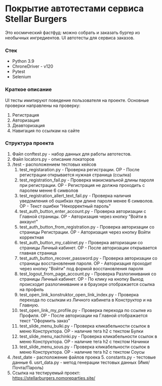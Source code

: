 # Покрытие автотестами сервиса Stellar Burgers #

Это космический фастфуд: можно собрать и заказать бургер из необычных ингредиентов.
UI автотесты для сервиса заказов.

### Стек ###
* Python 3.9
* ChroneDriver - v120
* Pytest
* Selenium

### Краткое описание ###
UI тесты имитируют поведение пользователя на проекте. Основные проверки направлены на проверку:
1. Регистрация 
2. Авторизация 
3. Деавторизация 
4. Навигация по ссылкам на сайте

### Структура проекта ###

1. Файл conftest.py - набор данных для работы автотестов.
2. Файл locators.py - описание локаторов
3. /test - расположением тестовых кейсов 
   1. test_registaration.py - Проверка регистрации. ОР - После регистрации открывается нужная страница (ссылка)
   2. test_registration_fail.py - Проверка макисмальной длины пароля при регистрации. ОР - Регистрация не должна проходить с паролем менне 6 символов 
   3. test_registration_allert_text_fail.py - Проверка наличия уведомления об ошибках при длине пароля менее 6 символов. ОР - Текст ошибки "Некорректный пароль"
   4. test_auth_button_enter_account.py - Проверка авторизации с Главной страницы. ОР - Авторизация через кнопку "Войти в аккаунт"
   5. test_auth_button_from_registration.py - Проверка авторизации со страницы Регистрации. ОР - Авторизация через кнопку Войти корректная 
   6. test_auth_button_my_cabinet.py - Проверка авторизации со страницы Личный кабинет. ОР - После авторизации открывается главная страница 
   7. test_auth_button_recover_password.py - Проверка авторизации со страницы восстановления пароля. ОР - Авторизация проходит через кнопку "Войти" под формой восстановления пароля 
   8. test_logout_from_page_account.py - Проверка Разлогинивания со страницы Личный кабинет. ОР - По клику на кнопку Выход происходит разлогинивание и в браузере отображается ссылка на профиль 
   9. test_open_link_konstruktor_open_link_index.py - Проверка перехода по ссылкам из Личного кабинета в Конструктор и на Главную. 
   10. test_open_link_my_profile.py - Проверка перехода по ссылке из Профиля. ОР - После авторизации на Главной отображается текст "Оформить заказ"
   11. test_slide_menu_bulki.py - Проверка кликабельности ссылок в меню Конструктора. ОР - наличие тега h2 с текстом Булки 
   12. test_slide_menu_nachinki.py - Проверка кликабельности ссылок в меню Конструктора. ОР - наличие тега h2 с текстом Начинки 
   13. test_slide_menu_sous.py - Проверка кликабельности ссылок в меню Конструктора. ОР - наличие тега h2 с текстом Соусы 
4. /test_date - расположение файлов проека
   5. constants.py - тестовые данные
   6. usrt_data.py - метод генерации тестовых данных (Имя/Почта/Пароль)
7. Ссылка на тестируемый проект: https://stellarburgers.nomoreparties.site/
